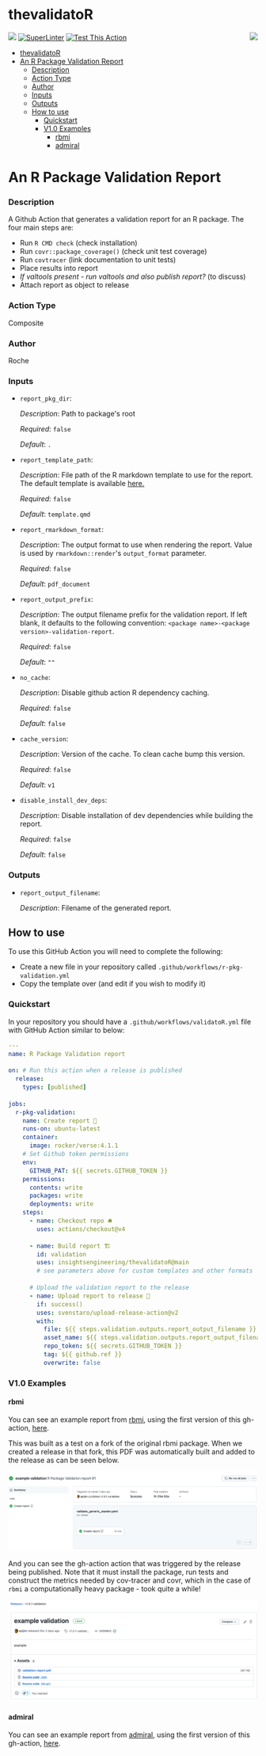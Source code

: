 # thevalidatoR

 <img src='https://raw.githubusercontent.com/insightsengineering/hex-stickers/main/PNG/thevalidatoR.png' align="right" height="131.5" />

[<img src="http://pharmaverse.org/shields/thevalidatoR.png">](https://pharmaverse.org)
[![SuperLinter](https://github.com/insightsengineering/thevalidatoR/actions/workflows/lint.yaml/badge.svg)](https://github.com/insightsengineering/thevalidatoR/actions/workflows/lint.yaml)
[![Test This Action](https://github.com/insightsengineering/thevalidatoR/actions/workflows/test.yaml/badge.svg)](https://github.com/insightsengineering/thevalidatoR/actions/workflows/test.yaml)

- [thevalidatoR](#thevalidator)
- [An R Package Validation Report](#an-r-package-validation-report)
    - [Description](#description)
    - [Action Type](#action-type)
    - [Author](#author)
    - [Inputs](#inputs)
    - [Outputs](#outputs)
  - [How to use](#how-to-use)
    - [Quickstart](#quickstart)
    - [V1.0 Examples](#v10-examples)
      - [rbmi](#rbmi)
      - [admiral](#admiral)

<!-- BEGIN_ACTION_DOC -->
# An R Package Validation Report

### Description

A Github Action that generates a validation report for an R package. The four main steps are:

- Run `R CMD check` (check installation)
- Run `covr::package_coverage()` (check unit test coverage)
- Run `covtracer` (link documentation to unit tests)
- Place results into report
- _If valtools present - run valtools and also publish report?_ (to discuss)
- Attach report as object to release

### Action Type

Composite

### Author

Roche

### Inputs

- `report_pkg_dir`:

  _Description_: Path to package's root

  _Required_: `false`

  _Default_: `.`

- `report_template_path`:

  _Description_: File path of the R markdown template to use for the report. The default template is available [here.](./template.qmd)

  _Required_: `false`

  _Default_: `template.qmd`

- `report_rmarkdown_format`:

  _Description_: The output format to use when rendering the report. Value is used by `rmarkdown::render`'s `output_format` parameter.

  _Required_: `false`

  _Default_: `pdf_document`

- `report_output_prefix`:

  _Description_: The output filename prefix for the validation report. If left blank, it defaults to the following convention: `<package name>-<package version>-validation-report`.

  _Required_: `false`

  _Default_: `""`

- `no_cache`:

  _Description_: Disable github action R dependency caching.

  _Required_: `false`

  _Default_: `false`

- `cache_version`:

  _Description_: Version of the cache. To clean cache bump this version.

  _Required_: `false`

  _Default_: `v1`

- `disable_install_dev_deps`:

  _Description_: Disable installation of dev dependencies while building the report.

  _Required_: `false`

  _Default_: `false`

### Outputs

- `report_output_filename`:

  _Description_: Filename of the generated report.

<!-- END_ACTION_DOC -->

## How to use

To use this GitHub Action you will need to complete the following:

- Create a new file in your repository called `.github/workflows/r-pkg-validation.yml`
- Copy the template over (and edit if you wish to modify it)

### Quickstart

In your repository you should have a `.github/workflows/validatoR.yml` file with GitHub Action similar to below:

```yaml
---
name: R Package Validation report

on: # Run this action when a release is published
  release:
    types: [published]

jobs:
  r-pkg-validation:
    name: Create report 📃
    runs-on: ubuntu-latest
    container:
      image: rocker/verse:4.1.1
    # Set Github token permissions
    env:
      GITHUB_PAT: ${{ secrets.GITHUB_TOKEN }}
    permissions:
      contents: write
      packages: write
      deployments: write
    steps:
      - name: Checkout repo 🛎
        uses: actions/checkout@v4

      - name: Build report 🏗
        id: validation
        uses: insightsengineering/thevalidatoR@main
        # see parameters above for custom templates and other formats

      # Upload the validation report to the release
      - name: Upload report to release 🔼
        if: success()
        uses: svenstaro/upload-release-action@v2
        with:
          file: ${{ steps.validation.outputs.report_output_filename }}
          asset_name: ${{ steps.validation.outputs.report_output_filename }}
          repo_token: ${{ secrets.GITHUB_TOKEN }}
          tag: ${{ github.ref }}
          overwrite: false
```

### V1.0 Examples

#### rbmi

You can see an example report from [rbmi](https://github.com/insightsengineering/rbmi), using the first version of this gh-action, [here](readme_files/report-1.0.1-rbmi.pdf).

This was built as a test on a fork of the original rbmi package. When we created a release in that fork, this PDF was automatically built and added to the release as can be seen below.

![](readme_files/rbmi_action.png)

And you can see the gh-action action that was triggered by the release being published. Note that it must install the package, run tests and
construct the metrics needed by cov-tracer and covr, which in the case of `rbmi` a computationally heavy package - took quite a while!

![](readme_files/rbmi_release.png)

#### admiral

You can see an example report from [admiral](https://github.com/Roche-GSK/admiral), using the first version of this gh-action, [here](readme_files/report-0.1-admiral.pdf).

